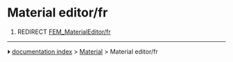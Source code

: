 # Material editor/fr
1.  REDIRECT [FEM_MaterialEditor/fr](FEM_MaterialEditor/fr.md)



---
⏵ [documentation index](../README.md) > [Material](Material_Workbench.md) > Material editor/fr

